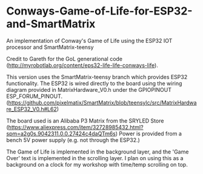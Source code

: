 # Conways-Game-of-Life-for-ESP32-and-SmartMatrix
An implementation of Conway's Game of Life using the ESP32 IOT processor and SmartMatrix-teensy

Credit to Gareth for the GoL generational code (http://myrobotlab.org/content/eps32-life-life-conways-life).

This version uses the SmartMatrix-teensy branch which provides ESP32 functionality.  The ESP32 is wired directly to the board using the wiring diagram provided in MatrixHardware_V0.h under the GPIOPINOUT ESP_FORUM_PINOUT.  (https://github.com/pixelmatix/SmartMatrix/blob/teensylc/src/MatrixHardware_ESP32_V0.h#L62)

The board used is an Alibaba P3 Matrix from the SRYLED Store (https://www.aliexpress.com/item/32728985432.html?spm=a2g0s.9042311.0.0.27424c4daQTm6s)  Power is provided from a bench 5V power supply (e.g. not through the ESP32.)

The Game of Life is implemented in the background layer, and the 'Game Over' text is implemented in the scrolling layer.  I plan on using this as a background on a clock for my workshop with time/temp scrolling on top.
